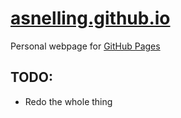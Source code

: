 # [asnelling.github.io](https://asnelling.github.io/)

Personal webpage for [GitHub Pages](https://pages.github.com/)

## TODO:

- Redo the whole thing
